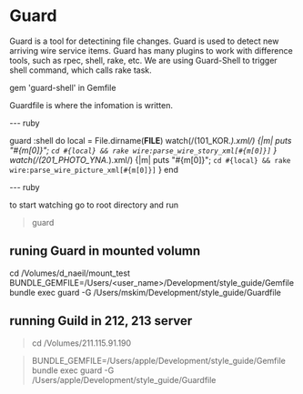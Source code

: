 # Guard

Guard is a tool for detectining file changes.
Guard is used to detect new arriving wire service items.
Guard has many plugins to work with difference tools, such as rpec, shell, rake, etc.
We are using Guard-Shell to trigger shell command, which calls rake task.

gem 'guard-shell' in Gemfile

Guardfile is where the infomation is written.

--- ruby

guard :shell do
  local = File.dirname(__FILE__)
  watch(/(101_KOR.*).xml/) {|m| puts "#{m[0]}"; `cd #{local} && rake wire:parse_wire_story_xml[#{m[0]}]` }
  watch(/(201_PHOTO_YNA.*).xml/) {|m| puts "#{m[0]}"; `cd #{local} && rake wire:parse_wire_picture_xml[#{m[0]}]` }
end

--- ruby

to start watching go to root directory and run
>guard

## runing Guard in mounted volumn

cd /Volumes/d_naeil/mount_test
BUNDLE_GEMFILE=/Users/<user_name>/Development/style_guide/Gemfile bundle exec guard -G /Users/mskim/Development/style_guide/Guardfile

## running Guild in 212, 213 server

> cd /Volumes/211.115.91.190

> BUNDLE_GEMFILE=/Users/apple/Development/style_guide/Gemfile bundle exec guard -G /Users/apple/Development/style_guide/Guardfile
